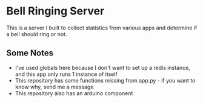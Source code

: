 # Bell Ringing Server
This is a server I built to collect statistics from various apps and determine if a bell should ring or not.

## Some Notes
- I've used globals here because I don't want to set up a redis instance, and this app only runs 1 instance of itself
- This repository has some functions missing from app.py - if you want to know why, send me a message
- This repository also has an arduino component
